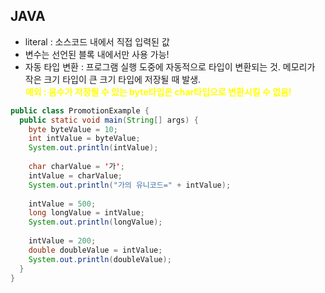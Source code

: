 ## JAVA
- literal : 소스코드 내에서 직접 입력된 값
- 변수는 선언된 블록 내에서만 사용 가능!
- 자동 타입 변환 : 프로그램 실행 도중에 자동적으로 타입이 변환되는 것. 메모리가 작은 크기 타입이 큰 크기 타입에 저장될 때 발생.
<br><span style="color:yellow">**예외 : 음수가 저장될 수 있는 byte타입은 char타입으로 변환시킬 수 없음!**</span>
``` java
public class PromotionExample {
  public static void main(String[] args) {
    byte byteValue = 10;
    int intValue = byteValue;
    System.out.println(intValue);
    
    char charValue = '가';
    intValue = charValue;
    System.out.println("가의 유니코드=" + intValue);
    
    intValue = 500;
    long longValue = intValue;
    System.out.println(longValue);
    
    intValue = 200;
    double doubleValue = intValue;
    System.out.println(doubleValue);
  }
}
```
